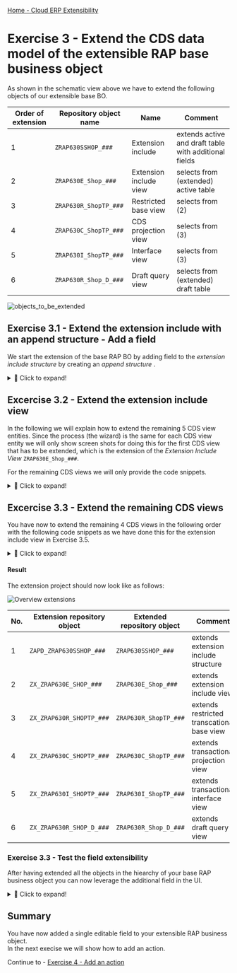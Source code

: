 [Home - Cloud ERP Extensibility](../../../../#exercises)  

# Exercise 3 - Extend the CDS data model of the extensible RAP base business object  

As shown in the schematic view above we have to extend the following objects of our extensible base BO.
  
Order of extension | Repository object name | Name           | Comment  
-------- | ---------------------- | ------------------------ | -----------------------------------------------------   
1        | `ZRAP630SSHOP_###`     | Extension include        | extends active and draft table with additional fields    
2        | `ZRAP630E_Shop_###`    | Extension include view   | selects from (extended) active table   
3        | `ZRAP630R_ShopTP_###`  | Restricted base view     | selects from (2)   
4        | `ZRAP630C_ShopTP_###`  | CDS projection view      | selects from (3)   
5        | `ZRAP630I_ShopTP_###`  | Interface view           | selects from (3)   
6        | `ZRAP630R_Shop_D_###`  | Draft query view         | selects from (extended) draft table   


![objects_to_be_extended](images/ex3_03_040_overview_of_obj_to_be_extended.png)  


## Exercise 3.1 - Extend the extension include with an append structure - Add a field

We start the extension of the base RAP BO by adding field to the _extension include structure_ by creating an _append structure_ .

<details>
  <summary>🔵 Click to expand!</summary>

1. Right click on the _extension include structure_ `ZRAP630SSSHOP_###` and choose **New Append Structure** from the context menue.
  
   ![Add append structure](images/ex3_03_010_RAP630.png)
  
2. In the **New Append Structure** dialogue enter the following values.

   Be sure to change the package name to `ZRAP630_###_EXT` since the wizard in ADT by default propopses the package of the include structure of your base RAP BO.   
  
   Package:     `ZRAP630_###_EXT` ⚠️  
   Name:        `ZAPD_ZRAP630SSHOP_###`  
   Description: Extend Extension Include Structure  
  
   and press **Next**.   

3. Select the transport request that has been created for your extension package and press **Finish**.  
  
3. In the code editor enter the following code snippet   
  
   ```abap
      zzfeedbackzaa : text100;
   ```

   So that your code should read as follows:
  
   <pre lang="ABAP">  
   @EndUserText.label : 'extend ZRAP630SSHOP_###'
   @AbapCatalog.enhancement.category : #NOT_EXTENSIBLE
   extend type zrap630sshop_### with zapd_zrap630sshop_### {
    zzfeedbackzaa : text100;
   }
   </pre>
  
 
 4. Activate your changes
 
</details>

## Excercise 3.2 - Extend the extension include view  

In the following we will explain how to extend the remaining 5 CDS view entities. Since the process (the wizard) is the same for each CDS view entity we will only show screen shots for doing this for the first CDS view that has to be extended, which is the extension of the _Extension Include View_ `ZRAP630E_Shop_###`.  

For the remaining CDS views we will only provide the code snippets.   
  
<details>
  <summary>🔵 Click to expand!</summary>

First we have to extend our extension include view `ZRAP630E_Shop_###` since the R-view reads from this view .
  
1. Right click on the CDS view of the base RAP business object that has to be extended. In this case right click on ´ZRAP630E_Shop_###´.   

    ![e-view](images/ex3_extension_for_ext_include_005.png) 

2. Select **New Data Definition** from the context menu.

    ![e-view](images/ex3_03_330_RAP630.png)   

3. In the **New Data Defintion** screen enter the following values:  

   Package: `ZRAP630_###_EXT` --> !!! Be sure to have changed the package name since ADT will propose the name of the package where your base RAP BO resides in

   Name: `ZX_ZRAP630E_SHOP_###`
   Description: `Extension for Extension Include View`

   and press **Next** .

4. Select a transport request and press **Next**.
   
   > **Caution:**
   > Do **NOT** press finish, because on the following screen you have to select the template that shall be used.  
  
5. Select the template **Extend View Entity**  and press **Finish**     
    
    ![Extend View Entity template](images/ex3_Extend_view_entity_025.jpg) 
    
6. The editor window opens. Here you have to enter the following code.
  
   <pre lang="ABAP">      
     extend view entity ZRAP630E_Shop_### with {
         Shop.zz_feedback_zaa as zz_feedback_zaa
     } 
   </pre>
  
    ![CDS view extenstion](images/ex3_extension_for_ext_include_030.png)
  
</details>

## Excercise 3.3 - Extend the remaining CDS views 
  
You have now to extend the remaining 4 CDS views in the following order with the following code snippets as we have done this for the extension include view in Exercise 3.5.   

<details>
  <summary>🔵 Click to expand!</summary>

### Extension for R-CDS view

Name: `ZX_ZRAP630R_SHOPTP_###`   
Package: `ZRAP630_###_EXT`  
Description: Extension for R-CDS view

> **Please note:**
> The code extension of the R-CDS view reads from the `_Extension` association as the data source.
> All other extensions read from the alias `Shop` as the data source.    

```abap
extend view entity ZRAP630R_SHOPTP_### with 
{
  @EndUserText.label: 'Feedback'
  _EXTENSION.ZZFEEDBACKZAA as ZZFEEDBACKZAA
}
```
  
### Extension for C-CDS view

Name: `ZX_ZRAP630C_SHOPTP_###`   
Package: `ZRAP630_###_EXT`  
Description: Extension for P-CDS view
  
```abap
extend view entity ZRAP630C_SHOPTP_### with 
{
  @EndUserText.label: 'Feedback'
  @UI.dataFieldDefault: [{hidden: false}]
  @UI.identification: [{hidden: false}]
  @UI.lineItem: [{hidden: false}]
  SHOP.ZZFEEDBACKZAA as ZZFEEDBACKZAA

}
``` 
  
### Extension for I-CDS view  

Name: `ZX_ZRAP630I_SHOPTP_###`   
Package: `ZRAP630_###_EXT`  
Description: Extension for interface view
  
```abap
extend view entity ZRAP630I_SHOPTP_### with 
{
  @EndUserText.label: 'Feedback'
  SHOP.ZZFEEDBACKZAA as ZZFEEDBACKZAA

}
```
  
    
###  Extension for draft query view

Name: `ZX_ZRAP630R_SHOP_D_###`   
Package: `ZRAP630_###_EXT`  
Description: Extension for draft query view
  
```ABAP
extend view entity ZRAP630R_SHOP_D_### with 
{
  SHOP.ZZFEEDBACKZAA as ZZFEEDBACKZAA

}
```

</details>


#### Result

The extension project should now look like as follows:   

![Overview extensions](images/ex3_Extensions_overview_055.jpg)

No.      | Extension repository object | Extended repository object       | Comment  
-------- | ------------------------- | ------------------------ | -----------------------------------------------------   
1        | `ZAPD_ZRAP630SSHOP_###`   | `ZRAP630SSHOP_###`       | extends extension include structure 
2        | `ZX_ZRAP630E_SHOP_###`    | `ZRAP630E_Shop_###`      | extends extension include view   
3        | `ZX_ZRAP630R_SHOPTP_###`  | `ZRAP630R_ShopTP_###`    | extends restricted transcational base view   
4        | `ZX_ZRAP630C_SHOPTP_###`  | `ZRAP630C_ShopTP_###`    | extends transactional projection view
5        | `ZX_ZRAP630I_SHOPTP_###`  | `ZRAP630I_ShopTP_###`    | extends transactional interface view 
6        | `ZX_ZRAP630R_SHOP_D_###`  | `ZRAP630R_Shop_D_###`    | extends draft query view
  



### Exercise 3.3 - Test the field extensibility

After having extended all the objects in the hiearchy of your base RAP business object you can now leverage the additional field in the UI.

<details>
  <summary>🔵 Click to expand!</summary>

1. Open the Service Binding of the extensible RAP business object and double-click on the entity**Shop**.   
  
2. Press the **Go** button.  
  
   You should see a new column called "Feedback".   
  
   ![extended list page](images/ex3_new_field_feedback_010.png)  

3. Select one entry and use the **Edit** button
  
   ![extended object page](images/ex3_new_field_feedback_020.png)   
  
  
  > When no field is visible you should check the extension of your projection view `ZRAP630C_EXT_SHOPTP_###` and check the UI annotations.   

</details>

## Summary

You have now added a single editable field to your extensible RAP business object.   
In the next execise we will show how to add an action. 

Continue to - [Exercise 4 - Add an action ](../ex4/README.md)



